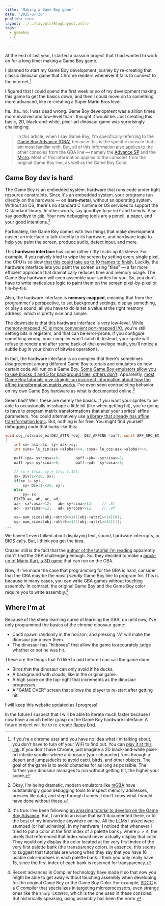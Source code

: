 ```yaml
---
title: 'Making a Game Boy game'
date: '2025-07-30'
publish: true
layout: ../../layouts/BlogLayout.astro
tags:
  - gameboy
  - C

---
```


At the end of last year, I started a passion project that I had wanted to work on for a long time: making a Game Boy game.

I planned to start my Game Boy development journey by re-creating that classic dinosaur game that Chrome renders whenever it fails to connect to the internet.[^1]

I figured that I could spend the first week or so of my development making this game to get the basics down, and then I could move on to something more advanced, like re-creating a Super Mario Bros level.

ha...ha...no. I was dead wrong. Game Boy development was a zillion times more involved and low-level than I thought it would be. Just creating this basic, 2D, black-and-white, pixel-art dinosaur game was surprisingly challenging.

> In this article, when I say Game Boy, I'm specifically referring to the [Game Boy Advance (GBA)](https://en.wikipedia.org/wiki/Game_Boy_Advance) because this is the specific console that I am most familiar with. But, all of this information also applies to the other consoles from the GBA line — namely the [Advance SP](https://en.wikipedia.org/wiki/Game_Boy_Advance_SP) and the [Micro](https://en.wikipedia.org/wiki/Game_Boy_Micro). Most of this information applies to the consoles from the original Game Boy line, as well as the Game Boy Color.

## Game Boy dev is hard

The Game Boy is an embedded system: hardware that runs code under tight resource constraints. Since it's an embedded system, your programs run directly on the hardware — on **bare-metal**, without an operating system. Without an OS, there's no standard C runtime or OS services to support the C standard library. In other words, say goodbye to `printf` and friends. Also say goodbye to [`gdb`](https://sourceware.org/gdb/). Your new debugging tools are a pencil, a paper, and your good intentions.[^2]

Fortunately, the Game Boy comes with two things that make development easier: an interface to talk directly to its hardware, and hardware logic to help you paint the screen, produce audio, detect input, and more.

This **hardware interface** has some rather nifty tricks up its sleeve.  For example, if you naïvely tried to wipe the screen by setting every single pixel, the CPU is so slow [that this could take up to 10 frames to finish](https://gbadev.net/tonc/bitmaps.html?highlight=bitmap#complications-of-bitmap-modes). Luckily, the hardware interface lets you paint the screen using "tiles" — a far more efficient approach that dramatically reduces time and memory usage. The Game Boy hardware will even assemble your sprites for you. So, you don't have to write meticulous logic to paint them on the screen pixel-by-pixel or tile-by-tile.

Also, the hardware interface is **memory-mapped**, meaning that from the programmer's perspective, to set background settings, display something, or play a sound, all you have to do is set a value at the right memory address, which is pretty nice and simple.

The downside is that this hardware interface is *very* low-level. While [memory-mapped I/O is more convenient port-mapped I/O](https://en.wikipedia.org/wiki/Memory-mapped_I/O_and_port-mapped_I/O#x86), you're still setting bits in registers, and that can be error-prone. If you configure something wrong, your compiler won't catch it. Instead, your sprite will refuse to render and after some back-of-the-envelope math, you'll notice a subtle bug in your chain of bitwise operations.

In fact, the hardware interface is so complex that there's sometimes disagreement among different Game Boy tutorials and emulators on how certain code will run on a Game Boy. [Some Game Boy emulators allow you to use blocks 4 and 5 for background tiles, others don't](https://gbadev.net/tonc/regbg.html#ssec-map-subtle). Apparently, [most Game Boy tutorials give straight-up incorrect information about how the affine transformation matrix works](https://gbadev.net/tonc/affine.html?#about-this-page). I've even seen contradicting behavior on my own Game Boy hardware as what is documented online.[^3]

Seem bad? Well, these are merely the basics. If you want your sprites to be able to occasionally misshape a little bit (like when getting hit), you're going to have to program matrix transformations that alter your sprites' affine parameters. You could alternatively use [a library that already has affine transformation logic](https://github.com/devkitPro/libtonc). But, nothing is for free. You might find yourself debugging code that looks like this:

```c
void obj_rotscale_ex(OBJ_ATTR *obj, OBJ_AFFINE *oaff, const AFF_SRC_EX *asx)
{
	int sx= asx->sx, sy= asx->sy;
	int sina= lu_sin(asx->alpha)>>4, cosa= lu_cos(asx->alpha)>>4;

	oaff->pa= sx*cosa>>8;		oaff->pb= -sx*sina>>8;
	oaff->pc= sy*sina>>8;		oaff->pd=  sy*cosa>>8;

	// sx = 1/sx, sy = 1/sy (.12f)
	sx= Div(1<<20, sx);
	if(sx != sy)
		sy= Div(1<<20, sy);
	else
		sy= sx;
	FIXED aa, ab, ac, ad;
	aa=  sx*cosa>>12;	ab= sy*sina>>12;	// .8f
	ac= -sx*sina>>12;	ad= sy*cosa>>12;	// .8f

	sx= oam_sizes[obj->attr0>>14][obj->attr1>>14][0];
	sy= oam_sizes[obj->attr0>>14][obj->attr1>>14][1];
...
```

We haven't even talked about displaying text, sound, hardware interrupts, or BIOS calls. But, I think you get the idea.

Crazier still is the fact that the [author of the tutorial I'm reading](https://gbadev.net/tonc/foreword.html#authors) apparently didn't find the GBA challenging enough. So, they decided to make a [mock-up of Mario Kart, a 3D game](https://gbadev.net/tonc/mode7ex.html) that can run on the GBA.

Now, if I've made the case that programming for the GBA is hard, consider that the GBA may be the *most friendly* Game Boy line to program for. This is because in many cases, you can write GBA games without touching assembly. In contrast, the original Game Boy and the Game Boy color require you to write assembly.[^4]

## Where I'm at

Because of the steep learning curve of learning the GBA, up until now, I've only programmed the basics of the chrome dinosaur game:

- Cacti spawn randomly in the horizon, and pressing "A" will make the dinosaur jump over them.
- The dinosaur has "hitboxes" that allow the game to accurately judge whether or not he was hit.

These are the things that I'd like to add before I can call the game done:

- Birds that the dinosaur can only avoid if he ducks.
- A background with clouds, like in the original game.
- A high score on the top-right that increments as the dinosaur progresses.
- A "GAME OVER" screen that allows the player to re-start after getting hit.

I will keep this website updated as I progress!

In the future I suspect that I will be able to iterate much faster because I now have a much better grasp on the Game Boy hardware interface. A future project will be to re-create [flappy bird](https://en.wikipedia.org/wiki/Flappy_Bird).

[^1]: If you're a chrome user and you have no idea what I'm talking about, you don't have to turn off your WiFi to find out. You can [play it at this link](chrome://dino). If you don't have Chrome, just imagine a 2D black-and-white pixel-art infinite scroller where a dinosaur (your character) runs through a desert and jumps/ducks to avoid cacti, birds, and other objects. The goal of the game is to avoid obstacles for as long as possible. The farther your dinosaur manages to run without getting hit, the higher your score.

[^2]: Okay, I'm being dramatic, modern emulators like [mGBA](https://mgba.io/) have outstandingly good debugging tools to inspect memory addresses, preview tile data, and step through frames. I don't know what I would have done without these.

[^3]: It's true. I've been following [an amazing tutorial to develop on the Game Boy Advance](https://gbadev.net/tonc/intro.html). But, I ran into an issue that isn't documented there, or to the best of my knowledge anywhere online. All the LLMs I asked were stumped (or hallucinating). In my hardware, I noticed that whenever I tried to put a color at the first index of a palette bank `p` where `p > 0`, the pixels that referenced that index would never actually display that color. They would only display the color located at the very first index of the very first palette bank (the transparency color). In essence, this seems to suggest that tutorials are wrong when they say that you have 16 usable color-indexes in each palette bank. I think you only really have 15, since the first index of each bank is reserved for transparency.

[^4]: Recent advances in Compiler technology have made it so that now you might be able to get away without touching assembly when developing for the original Game Boy or the Game Boy Color. For example, [SDCC](https://sdcc.sourceforge.net/) is a C compiler that specializes in targeting microprocessors, even strange ones like the `Sharp LR35902`, which is the one used in these consoles. But historically speaking, using assembly has been the norm.
